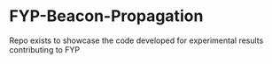 # FYP-Beacon-Propagation
Repo exists to showcase the code developed for experimental results contributing to FYP
